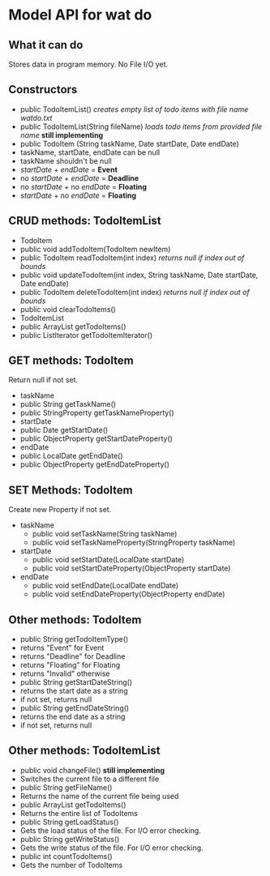 Model API for wat do
=========
What it can do
------------
Stores data in program memory. No File I/O yet.

Constructors
------------
* public TodoItemList() _creates empty list of todo items with file name watdo.txt_
* public TodoItemList(String fileName) _loads todo items from provided file name_ **still implementing**
* public TodoItem (String taskName, Date startDate, Date endDate)
 * taskName, startDate, endDate can be null
 * taskName shouldn't be null
 * _startDate_ + _endDate_ = **Event**
 * no _startDate_ + _endDate_ = **Deadline**
 * no _startDate_ +  no _endDate_ = **Floating**
 * _startDate_ + no _endDate_ = **Floating**

CRUD methods: TodoItemList
-----------
* TodoItem
 * public void addTodoItem(TodoItem newItem)
 * public TodoItem readTodoItem(int index) _returns null if index out of bounds_
 * public void updateTodoItem(int index, String taskName, Date startDate, Date endDate)
 * public TodoItem deleteTodoItem(int index) _returns null if index out of bounds_
 * public void clearTodoItems()
* TodoItemList
 * public ArrayList<TodoItem> getTodoItems() 
 * public ListIterator<TodoItem> getTodoItemIterator() 

GET methods: TodoItem
-----------
Return null if not set.

* taskName
 * public String getTaskName()
 * public StringProperty getTaskNameProperty()
* startDate
 * public Date getStartDate()
 * public ObjectProperty<Date> getStartDateProperty()
* endDate
 * public LocalDate getEndDate()
 * public ObjectProperty<Date> getEndDateProperty()

SET Methods: TodoItem
------------
Create new Property if not set.

* taskName
  * public void setTaskName(String taskName)
  * public void setTaskNameProperty(StringProperty taskName)
* startDate
  * public void setStartDate(LocalDate startDate)
  * public void setStartDateProperty(ObjectProperty<Date> startDate)
* endDate
  * public void setEndDate(LocalDate endDate)
  * public void setEndDateProperty(ObjectProperty<Date> endDate)

Other methods: TodoItem
-------------
* public String getTodoItemType()
 * returns "Event" for Event
 * returns "Deadline" for Deadline
 * returns "Floating" for Floating
 * returns "Invalid" otherwise
* public String getStartDateString()
 * returns the start date as a string
 * if not set, returns null
* public String getEndDateString()
 * returns the end date as a string
 * if not set, returns null
 
Other methods: TodoItemList
-------------
* public void changeFile() **still implementing**
 * Switches the current file to a different file
* public String getFileName()
 * Returns the name of the current file being used
* public ArrayList<TodoItem> getTodoItems()
 * Returns the entire list of TodoItems
* public String getLoadStatus()
 * Gets the load status of the file. For I/O error checking.
* public String getWriteStatus()
 * Gets the write status of the file. For I/O error checking.
* public int countTodoItems()
 * Gets the number of TodoItems